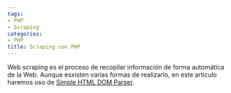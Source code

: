 ```yaml
---
tags:
- PHP
- Scraping
categories:
- PHP
title: Scraping con PHP
---
```


Web scraping es el proceso de recopilar información de forma automática de la Web. Aunque esxisten varias formas de realizarlo, 
en este artículo haremos uso de [Simple HTML DOM Parser](http://simplehtmldom.sourceforge.net/).
